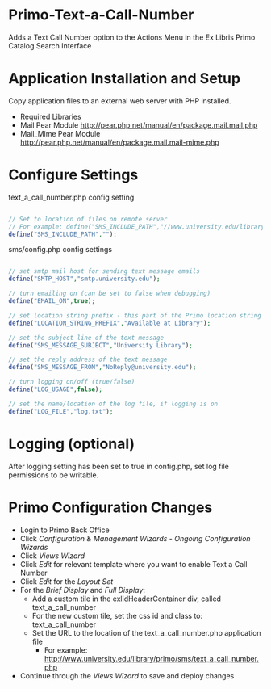 Primo-Text-a-Call-Number
========================

Adds a Text Call Number option to the Actions Menu in the Ex Libris Primo Catalog Search Interface


# Application Installation and Setup
Copy application files to an external web server with PHP installed.

- Required Libraries
 -  Mail Pear Module http://pear.php.net/manual/en/package.mail.mail.php
 -  Mail_Mime Pear Module http://pear.php.net/manual/en/package.mail.mail-mime.php

# Configure Settings

text_a_call_number.php config setting

```php

// Set to location of files on remote server
// For example: define("SMS_INCLUDE_PATH","//www.university.edu/library/primo/sms");
define("SMS_INCLUDE_PATH","");

```

sms/config.php config settings

```php

// set smtp mail host for sending text message emails
define("SMTP_HOST","smtp.university.edu");

// turn emailing on (can be set to false when debugging)
define("EMAIL_ON",true);

// set location string prefix - this part of the Primo location string will be removed to shorten the text message
define("LOCATION_STRING_PREFIX","Available at Library");

// set the subject line of the text message
define("SMS_MESSAGE_SUBJECT","University Library");

// set the reply address of the text message
define("SMS_MESSAGE_FROM","NoReply@university.edu");

// turn logging on/off (true/false)
define("LOG_USAGE",false);

// set the name/location of the log file, if logging is on
define("LOG_FILE","log.txt");

```

# Logging (optional)

After logging setting has been set to true in config.php, set log file permissions to be writable.

# Primo Configuration Changes

- Login to Primo Back Office
- Click *Configuration & Management Wizards* - *Ongoing Configuration Wizards*
- Click *Views Wizard*
- Click *Edit* for relevant template where you want to enable Text a Call Number
- Click *Edit* for the *Layout Set*
- For the *Brief Display* and *Full Display*:
  - Add a custom tile in the exlidHeaderContainer div, called text_a_call_number
  - For the new custom tile, set the css id and class to: text_a_call_number
  - Set the URL to the location of the text_a_call_number.php application file
    - For example: http://www.university.edu/library/primo/sms/text_a_call_number.php
- Continue through the *Views Wizard* to save and deploy changes


